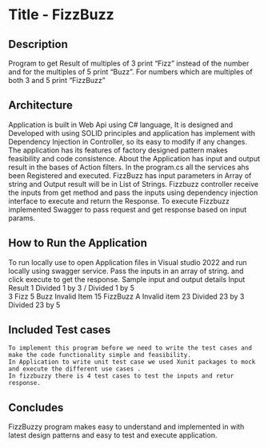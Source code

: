 # Title - FizzBuzz
## Description 
   Program to get Result of multiples of 3 print “Fizz” instead of the number and for the multiples of 5 print “Buzz”. For numbers which are multiples of both 3 and 5 print “FizzBuzz”
## Architecture
  Application  is built in Web Api using C# language, It is designed and Developed with using SOLID principles and application has implement with Dependency Injection  in Controller, so its easy to modify if any changes. The application has its features of factory designed pattern makes feasibility and code consistence. 
  About the Application has input and output result in the bases of Action filters. In the program.cs all the services ahs been Registered and executed.
  FizzBuzz has input parameters in Array of string and Output result will be in List of Strings.
  Fizzbuzz controller receive the inputs from get method and pass the inputs using dependency injection interface to execute and return the Response.
  To execute Fizzbuzz implemented Swagger to pass request and get response based on input params.
## How to Run the Application
  To run locally use to open Application files in Visual studio 2022 and run locally using swagger service.
  Pass the inputs in an array of string. and click execute to get the response. 
            Sample input and output details
                  Input 	                              Result 
                  1 	                                    Divided 1 by 3 / Divided 1 by 5 	                                                      
                  3                                     	Fizz 
                  5                                     	Buzz 
                  <empty>                               	Invalid Item 
                  15                                  	FizzBuzz 
                  A                                     	Invalid item 
                  23                                  	Divided 23 by 3 	Divided 23 by 5 
##  Included Test cases
    To implement this program before we need to write the test cases and make the code functionality simple and feasibility.
    In Application to write unit test case we used Xunit packages to mock and execute the different use cases .
    In fizzbuzzy there is 4 test cases to test the inputs and retur response.

## Concludes
   FizzBuzzy program makes easy to understand and implemented in with latest design patterns and easy to test and execute application.
